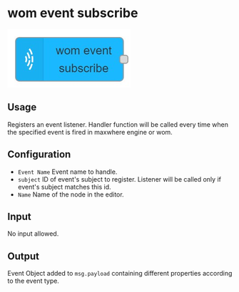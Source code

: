 # wom event subscribe

![shader node](../img/wom-event-node.jpg)

## Usage

Registers an event listener. Handler function will be called every time when the specified event is fired in maxwhere engine or wom.

## Configuration

- `Event Name` Event name to handle.
- `subject` ID of event's subject to register. Listener will be called only if event's subject matches this id.
- `Name` Name of the node in the editor.

## Input

No input allowed.

## Output

Event Object added to `msg.payload` containing different properties according to the event type.
